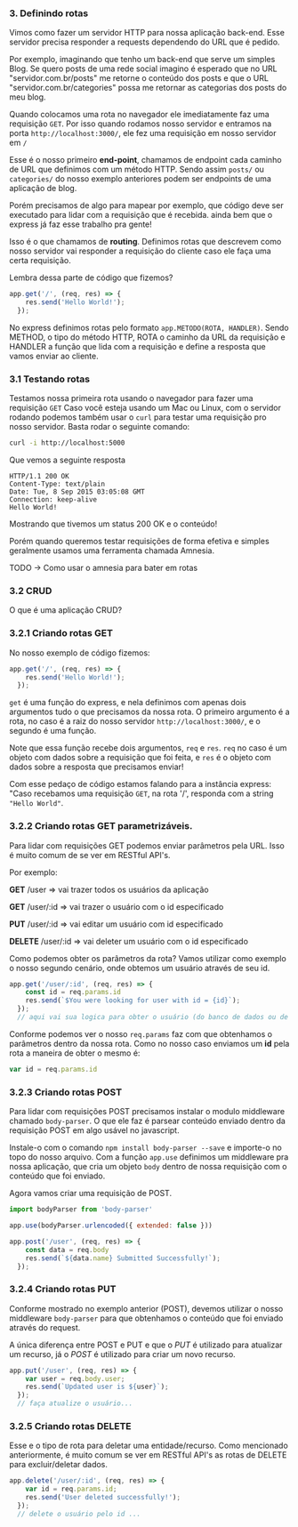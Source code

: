 
### 3. Definindo rotas

Vimos como fazer um servidor HTTP para nossa aplicação back-end. Esse servidor precisa responder a requests dependendo do URL que é pedido.

Por exemplo, imaginando que tenho um back-end que serve um simples Blog. Se quero posts de uma rede social imagino é esperado que no URL "servidor.com.br/posts" me retorne o conteúdo dos posts e que o URL "servidor.com.br/categories" possa me retornar as categorias dos posts do meu blog.

Quando colocamos uma rota no navegador ele imediatamente faz uma requisição `GET`. Por isso quando rodamos nosso servidor e entramos na porta `http://localhost:3000/`, ele fez uma requisição em nosso servidor em `/`

Esse é o nosso primeiro **end-point**, chamamos de endpoint cada caminho de URL que definimos com um método HTTP. Sendo assim `posts/` ou `categories/` do nosso exemplo anteriores podem ser endpoints de uma aplicação de blog.

Porém precisamos de algo para mapear por exemplo, que código deve ser executado para lidar com a requisição que é recebida. ainda bem que o express já faz esse trabalho pra gente!
 
Isso é o que chamamos de **routing**. Definimos rotas que descrevem como nosso servidor vai responder a requisição do cliente caso ele faça uma certa requisição.

Lembra dessa parte de código que fizemos?

```javascript
app.get('/', (req, res) => {
    res.send('Hello World!');
  });
```

No express definimos rotas pelo formato `app.METODO(ROTA, HANDLER)`. Sendo METHOD, o tipo do método HTTP, ROTA o caminho da URL da requisição e HANDLER a função que lida com a requisição e define a resposta que vamos enviar ao cliente.

### 3.1 Testando rotas

Testamos nossa primeira rota usando o navegador para fazer uma requisição `GET`
Caso você esteja usando um Mac ou Linux, com o servidor rodando podemos também usar o `curl` para testar uma requisição pro nosso servidor. Basta rodar o seguinte comando:
``` bash
curl -i http://localhost:5000
```

Que vemos a seguinte resposta

```
HTTP/1.1 200 OK 
Content-Type: text/plain 
Date: Tue, 8 Sep 2015 03:05:08 GMT 
Connection: keep-alive 
Hello World!
```

Mostrando que tivemos um status 200 OK e o conteúdo!

Porém quando queremos testar requisições de forma efetiva e simples geralmente usamos uma ferramenta chamada Amnesia.

TODO -> Como usar o amnesia para bater em rotas

### 3.2 CRUD

O que é uma aplicação CRUD?

### 3.2.1 Criando rotas GET

No nosso exemplo de código fizemos:

```javascript
app.get('/', (req, res) => {
    res.send('Hello World!');
  });
```

`get` é uma função do express, e nela definimos com apenas dois argumentos tudo o que precisamos da nossa rota. O primeiro argumento é a rota, no caso é a raiz do nosso servidor `http://localhost:3000/`, e o segundo é uma função. 

Note que essa função recebe dois argumentos, `req` e `res`. `req` no caso é um objeto com dados sobre a requisição que foi feita, e `res` é o objeto com dados sobre a resposta que precisamos enviar! 

Com esse pedaço de código estamos falando para a instância express: "Caso recebamos uma requisição `GET`, na rota '/', responda com a string `"Hello World"`.

### 3.2.2 Criando rotas GET parametrizáveis.

Para lidar com requisições GET podemos enviar parâmetros pela URL. Isso é muito comum de se ver em RESTful API's.

Por exemplo:

**GET**     /user => vai trazer todos os usuários da aplicação

**GET**     /user/:id => vai trazer o usuário com o id especificado

**PUT**     /user/:id => vai editar um usuário com id especificado

**DELETE**  /user/:id => vai deleter um usuário com o id especificado

Como podemos obter os parâmetros da rota? Vamos utilizar como exemplo o nosso segundo cenário, onde obtemos um usuário através de seu id.

```javascript
app.get('/user/:id', (req, res) => {
    const id = req.params.id
    res.send(`$You were looking for user with id = {id}`);
  });
  // aqui vai sua logica para obter o usuário (do banco de dados ou de uma API)
```

Conforme podemos ver o nosso ```req.params``` faz com que obtenhamos o parâmetros dentro da nossa rota.
Como no nosso caso enviamos um **id** pela rota a maneira de obter o mesmo é:

```javascript
var id = req.params.id
```

### 3.2.3 Criando rotas POST

Para lidar com requisições POST precisamos instalar o modulo middleware chamado `body-parser`.
O que ele faz é parsear conteúdo enviado dentro da requisição POST em algo usável no javascript.

Instale-o com o comando `npm install body-parser --save` e importe-o no topo do nosso arquivo.
Com a função `app.use` definimos um middleware pra nossa aplicação, que cria um objeto `body` dentro de nossa requisição com o conteúdo que foi enviado.

Agora vamos criar uma requisição de POST.  
```javascript
import bodyParser from 'body-parser'

app.use(bodyParser.urlencoded({ extended: false }))

app.post('/user', (req, res) => {
    const data = req.body
    res.send(`${data.name} Submitted Successfully!`);
  });
```

### 3.2.4 Criando rotas PUT

Conforme mostrado no exemplo anterior (POST), devemos utilizar o nosso middleware `body-parser` para que obtenhamos o conteúdo que foi enviado através do request.

A única diferença entre POST e PUT e que o *PUT* é utilizado para atualizar um recurso, já o *POST* é utilizado para criar um novo recurso.

```javascript
app.put('/user', (req, res) => {
    var user = req.body.user;
    res.send(`Updated user is ${user}`);
  });
  // faça atualize o usuário...
```

### 3.2.5 Criando rotas DELETE

Esse e o tipo de rota para deletar uma entidade/recurso. Como mencionado anteriormente, é muito comum se ver em RESTful API's as rotas de DELETE para excluir/deletar dados.

```javascript
app.delete('/user/:id', (req, res) => {
    var id = req.params.id;
    res.send('User deleted successfully!');
  });
  // delete o usuário pelo id ...
```
